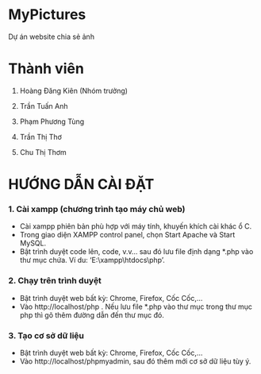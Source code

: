 # MyPictures
Dự án website chia sẻ ảnh

# Thành viên
1. Hoàng Đăng Kiên (Nhóm trưởng)

2. Trần Tuấn Anh

3. Phạm Phương Tùng

4. Trần Thị Thơ

5. Chu Thị Thơm 

# HƯỚNG DẪN CÀI ĐẶT
### 1. Cài xampp (chương trình tạo máy chủ web)

* Cài xampp phiên bản phù hợp với máy tính, khuyến khích cài khác ổ C.
* Trong giao diện XAMPP control panel, chọn Start Apache và Start MySQL.
* Bật trình duyệt code lên, code, v.v… sau đó lưu file định dạng *.php vào thư mục chứa. Ví du: ‘E:\xampp\htdocs\php’.

### 2. Chạy trên trình duyệt
* Bật trình duyệt web bất kỳ: Chrome, Firefox, Cốc Cốc,…
* Vào http://localhost/php . Nếu lưu file *.php vào thư mục trong thư mục php thì gõ thêm đường dẫn đến thư mục đó.

### 3. Tạo cơ sở dữ liệu
* Bật trình duyệt web bất kỳ: Chrome, Firefox, Cốc Cốc,…
* Vào http://localhost/phpmyadmin, sau đó thêm mới cơ sở dữ liệu tùy ý. 
